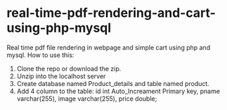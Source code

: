 # real-time-pdf-rendering-and-cart-using-php-mysql
Real time pdf file rendering in webpage and simple cart using php and mysql.
How to use this:
1. Clone the repo or download the zip.
2. Unzip into the localhost server
3. Create database named Product_details and table named product.
4. Add 4 column to the table: id int Auto_Increament Primary key, pname varchar(255), image varchar(255), price double;
